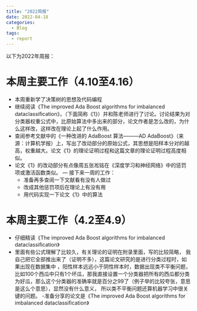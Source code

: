 ```yaml
---
title: "2022周报"
date: 2022-04-18
categories:
  - Blog
tags:
  - report
---
```

以下为2022年周报：
# 本周主要工作（4.10至4.16）
- 本周重新学了决策树的思想及代码编程
- 继续阅读《The improved Ada Boost algorithms for imbalanced dataclassiﬁcation》，（下面简称《1》）并和陈老师进行了讨论。讨论结果为对分类器权重公式中，比原始算法中多出来的部分，论文作者是怎么改的，为什么这样改，这样改在理论上起了什么作用。
- 查阅参考文献中的《一种改进的 AdaBoost 算法———AD AdaBoost》（来源：计算机学报）上，写出了改动部分的原始公式，其思想是阳样本分对的越高，权重越大。论文《1》的理论证明过程和这篇文章的理论证明过程高度相似。
- 论文《1》的改动部分有点像周五张凇铭在《深度学习和神经网络》中的惩罚项或激活函数类似。
— 接下来一周的工作：
   - 准备再多查阅一下文献看有没有人做过
   - 改成其他惩罚项后在理论上有没有用
   - 用代码实现一下论文《1》中的算法



# 本周主要工作（4.2至4.9）
- 仔细精读《The improved Ada Boost algorithms for imbalanced dataclassiﬁcation》
- 里面有些公式理解了比较久，有关理论的证明在附录里面，写的比较简略，
我自己把它全部推出来了（证明不多），这篇论文研究的是进行分类过程时，如果出现在数据集中
，阳性样本远远小于阴性样本时，数据出现类不平衡问题，比如100个西瓜中只有1个坏瓜，那我直接设置一个分类器把所有的西瓜都分类为好瓜，那么这个分类器的准确率就是百分之99了（例子举的比较夸张，意思是这么个意思），显然没有什么意义，
所以类不平衡问题还算机器学习中很关键的问题。
-准备分享的论文是《The improved Ada Boost algorithms for imbalanced dataclassiﬁcation》

